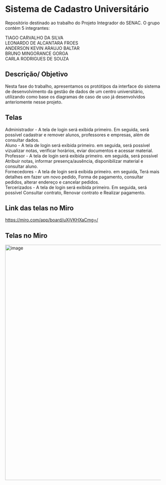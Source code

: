 # Sistema de Cadastro Universitário
Repositório destinado ao trabalho do Projeto Integrador do SENAC. O grupo contém 5 integrantes:

TIAGO CARVALHO DA SILVA <br />
LEONARDO DE ALCANTARA FROES<br />
ANDERSON KEVIN ARAUJO BALTAR<br />
BRUNO MINGORANCE GORGA<br />
CARLA RODRIGUES DE SOUZA<br />

## Descrição/ Objetivo
Nesta fase do trabalho, apresentamos os protótipos da interface do sistema de desenvolvimento da gestão de dados de um centro universitário, utilizando como base os diagramas de caso de uso já desenvolvidos anteriomente nesse projeto.

## Telas
Administrador - A tela de login será exibida primeiro. Em seguida, será possível cadastrar e remover alunos, professores e empresas, além de consultar dados.<br />
Aluno - A tela de login será exibida primeiro. em seguida, será possível vizualizar notas, verificar horários, eviar documentos e acessar material.<br />
Professor - A tela de login será exibida primeiro. em seguida, será possível Atribuir notas, informar presença/ausência, disponibilizar material e consultar aluno. <br />
Fornecedores - A tela de login será exibida primeiro. em seguida, Terá mais detalhes em fazer um novo pedido, Forma de pagamento, consultar pedidos, alterar endereço e cancelar pedidos.<br />
Tercerizados - A tela de login será exibida primeiro. Em seguida, será possível Consultar contrato, Renovar contrato e Realizar pagamento.<br />

## Link das telas no Miro 
https://miro.com/app/board/uXjVKHXaCmg=/

## Telas no Miro
<img width="761" alt="image" src="https://github.com/Tiago0carvalho/Projeto-integrador/assets/130933737/a2630565-717b-4fd8-9bf5-2d479d9bb544">





